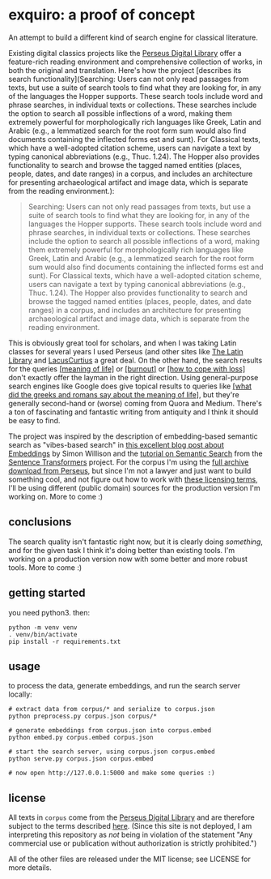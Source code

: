 # exquiro: a proof of concept

An attempt to build a different kind of search engine for classical literature.

Existing digital classics projects like the [Perseus Digital Library](https://www.perseus.tufts.edu/hopper/) offer a feature-rich reading environment and comprehensive collection of works, in both the original and translation. Here's how the project [describes its search functionality](Searching: Users can not only read passages from texts, but use a suite of search tools to find what they are looking for, in any of the languages the Hopper supports. These search tools include word and phrase searches, in individual texts or collections. These searches include the option to search all possible inflections of a word, making them extremely powerful for morphologically rich languages like Greek, Latin and Arabic (e.g., a lemmatized search for the root form sum would also find documents containing the inflected forms est and sunt). For Classical texts, which have a well-adopted citation scheme, users can navigate a text by typing canonical abbreviations (e.g., Thuc. 1.24). The Hopper also provides functionality to search and browse the tagged named entities (places, people, dates, and date ranges) in a corpus, and includes an architecture for presenting archaeological artifact and image data, which is separate from the reading environment.):

> Searching: Users can not only read passages from texts, but use a suite of search tools to find what they are looking for, in any of the languages the Hopper supports. These search tools include word and phrase searches, in individual texts or collections. These searches include the option to search all possible inflections of a word, making them extremely powerful for morphologically rich languages like Greek, Latin and Arabic (e.g., a lemmatized search for the root form sum would also find documents containing the inflected forms est and sunt). For Classical texts, which have a well-adopted citation scheme, users can navigate a text by typing canonical abbreviations (e.g., Thuc. 1.24). The Hopper also provides functionality to search and browse the tagged named entities (places, people, dates, and date ranges) in a corpus, and includes an architecture for presenting archaeological artifact and image data, which is separate from the reading environment.

This is obviously great tool for scholars, and when I was taking Latin classes for several years I used Perseus (and other sites like [The Latin Library](https://www.thelatinlibrary.com/) and [LacusCurtius](https://penelope.uchicago.edu/Thayer/E/Roman/Texts/home.html) a great deal. On the other hand, the search results for the queries [[meaning of life]](https://www.perseus.tufts.edu/hopper/searchresults?q=meaning+of+life) or [[burnout]](https://www.perseus.tufts.edu/hopper/searchresults?q=burnout) or [[how to cope with loss]](https://www.perseus.tufts.edu/hopper/searchresults?q=how+to+cope+with+loss) don't exactly offer the layman in the right direction. Using general-purpose search engines like Google does give topical results to queries like [[what did the greeks and romans say about the meaning of life]](https://www.google.com/search?q=what+did+the+greek+and+romans+say+about+the+meaning+of+life), but they're generally second-hand or (worse) coming from Quora and Medium. There's a ton of fascinating and fantastic writing from antiquity and I think it should be easy to find.

The project was inspired by the description of embedding-based semantic search as "vibes-based search" in [this excellent blog post about Embeddings](https://simonwillison.net/2023/Oct/23/embeddings/) by Simon Willison and the [tutorial on Semantic Search](https://www.sbert.net/examples/applications/semantic-search/README.html) from the [Sentence Transformers](https://www.sbert.net/index.html) project. For the corpus I'm using the [full archive download from Perseus](https://www.perseus.tufts.edu/hopper/opensource/download), but since I'm not a lawyer and just want to build something cool, and not figure out how to work with [these licensing terms](https://www.perseus.tufts.edu/hopper/help/copyright), I'll be using different (public domain) sources for the production version I'm working on. More to come :)

## conclusions

The search quality isn't fantastic right now, but it is clearly doing *something*, and for the given task I think it's doing better than existing tools. I'm working on a production version now with some better and more robust tools. More to come :)

## getting started

you need python3. then:

    python -m venv venv
    . venv/bin/activate
    pip install -r requirements.txt

## usage

to process the data, generate embeddings, and run the search server locally:

    # extract data from corpus/* and serialize to corpus.json
    python preprocess.py corpus.json corpus/*

    # generate embeddings from corpus.json into corpus.embed
    python embed.py corpus.embed corpus.json

    # start the search server, using corpus.json corpus.embed
    python serve.py corpus.json corpus.embed

    # now open http://127.0.0.1:5000 and make some queries :)

## license

All texts in `corpus` come from the [Perseus Digital Library](https://www.perseus.tufts.edu/hopper/) and are therefore subject to the terms described [here](https://www.perseus.tufts.edu/hopper/help/copyright). (Since this site is not deployed, I am interpreting this repository as *not* being in violation of the statement "Any commercial use or publication without authorization is strictly prohibited.")

All of the other files are released under the MIT license; see LICENSE for more
details.

